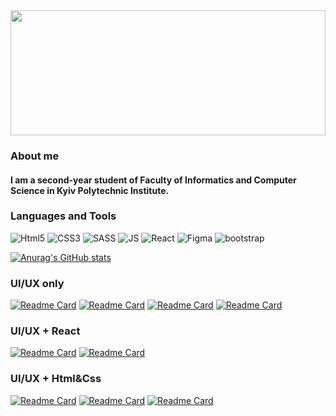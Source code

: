 
<img src="https://media.giphy.com/media/10zxDv7Hv5RF9C/giphy.gif" width="100%" height="200" />


### About me
#### I am a second-year student of Faculty of Informatics and Computer Science in Kyiv Polytechnic Institute.

### Languages and Tools
![Html5](https://img.shields.io/badge/-Html5-41AB58?style=for-the-badge&logo=html5&logoColor=ffffff)
![CSS3](https://img.shields.io/badge/-CSS3-41AB58?style=for-the-badge&logo=css3&logoColor=ffffff)
![SASS](https://img.shields.io/badge/-SASS-41AB58?style=for-the-badge&logo=sass&logoColor=ffffff)
![JS](https://img.shields.io/badge/-JavaScript/es6-41AB58?style=for-the-badge&logo=javascript&logoColor=ffffff)
![React](https://img.shields.io/badge/-React+MUI-41AB58?style=for-the-badge&logo=react&logoColor=ffffff)
![Figma](https://img.shields.io/badge/-Figma-41AB58?style=for-the-badge&logo=figma&logoColor=ffffff)
![bootstrap](https://img.shields.io/badge/-bootstrap5-41AB58?style=for-the-badge&logo=bootstrap&logoColor=ffffff)

[![Anurag's GitHub stats](https://github-readme-stats.vercel.app/api?username=yeezysmem&theme=dark)](https://github.com/yeezysmem/github-readme-stats)

### UI/UX only
[![Readme Card](https://github-readme-stats.vercel.app/api/pin/?username=yeezysmem&repo=WebDEFI&theme=dark)](https://github.com/yeezysmem/WebDefi)
[![Readme Card](https://github-readme-stats.vercel.app/api/pin/?username=yeezysmem&repo=CompX-Design&theme=dark)](https://github.com/yeezysmem/CompX-Design)
[![Readme Card](https://github-readme-stats.vercel.app/api/pin/?username=yeezysmem&repo=MedConsult&theme=dark)](https://github.com/yeezysmem/MedConsult)
[![Readme Card](https://github-readme-stats.vercel.app/api/pin/?username=yeezysmem&repo=KateInWebDevLand&theme=dark)](https://github.com/yeezysmem/KateInWebDevLand)

### UI/UX + React

[![Readme Card](https://github-readme-stats.vercel.app/api/pin/?username=yeezysmem&repo=heine-front&theme=dark)](https://github.com/yeezysmem/heine-front)
[![Readme Card](https://github-readme-stats.vercel.app/api/pin/?username=WebDefi&repo=compx-gigabyte&theme=dark)](https://github.com/yeezysmem/compx-gigabyte)


### UI/UX + Html&Css

[![Readme Card](https://github-readme-stats.vercel.app/api/pin/?username=yeezysmem&repo=crypto&theme=dark)](https://github.com/yeezysmem/crypto)
[![Readme Card](https://github-readme-stats.vercel.app/api/pin/?username=yeezysmem&repo=topAnti&theme=dark)](https://github.com/yeezysmem/topAnti)
[![Readme Card](https://github-readme-stats.vercel.app/api/pin/?username=yeezysmem&repo=MedicLine.io&theme=dark)](https://github.com/yeezysmem/MedicLine.io)





